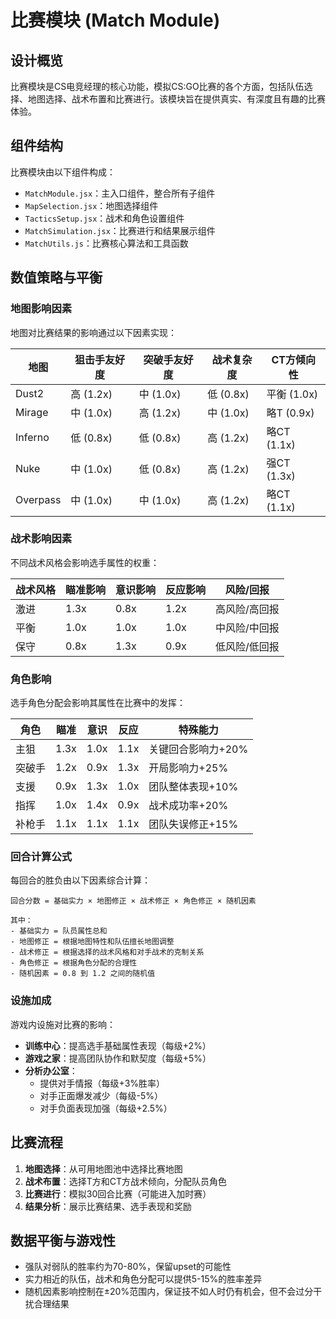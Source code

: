 # 比赛模块 (Match Module)

## 设计概览

比赛模块是CS电竞经理的核心功能，模拟CS:GO比赛的各个方面，包括队伍选择、地图选择、战术布置和比赛进行。该模块旨在提供真实、有深度且有趣的比赛体验。

## 组件结构

比赛模块由以下组件构成：

- `MatchModule.jsx`：主入口组件，整合所有子组件
- `MapSelection.jsx`：地图选择组件
- `TacticsSetup.jsx`：战术和角色设置组件
- `MatchSimulation.jsx`：比赛进行和结果展示组件
- `MatchUtils.js`：比赛核心算法和工具函数

## 数值策略与平衡

### 地图影响因素

地图对比赛结果的影响通过以下因素实现：

| 地图 | 狙击手友好度 | 突破手友好度 | 战术复杂度 | CT方倾向性 |
|------|------------|------------|----------|----------|
| Dust2 | 高 (1.2x) | 中 (1.0x) | 低 (0.8x) | 平衡 (1.0x) |
| Mirage | 中 (1.0x) | 高 (1.2x) | 中 (1.0x) | 略T (0.9x) |
| Inferno | 低 (0.8x) | 低 (0.8x) | 高 (1.2x) | 略CT (1.1x) |
| Nuke | 中 (1.0x) | 低 (0.8x) | 高 (1.2x) | 强CT (1.3x) |
| Overpass | 中 (1.0x) | 中 (1.0x) | 高 (1.2x) | 略CT (1.1x) |

### 战术影响因素

不同战术风格会影响选手属性的权重：

| 战术风格 | 瞄准影响 | 意识影响 | 反应影响 | 风险/回报 |
|---------|---------|---------|----------|----------|
| 激进 | 1.3x | 0.8x | 1.2x | 高风险/高回报 |
| 平衡 | 1.0x | 1.0x | 1.0x | 中风险/中回报 |
| 保守 | 0.8x | 1.3x | 0.9x | 低风险/低回报 |

### 角色影响

选手角色分配会影响其属性在比赛中的发挥：

| 角色 | 瞄准 | 意识 | 反应 | 特殊能力 |
|------|------|------|------|----------|
| 主狙 | 1.3x | 1.0x | 1.1x | 关键回合影响力+20% |
| 突破手 | 1.2x | 0.9x | 1.3x | 开局影响力+25% |
| 支援 | 0.9x | 1.3x | 1.0x | 团队整体表现+10% |
| 指挥 | 1.0x | 1.4x | 0.9x | 战术成功率+20% |
| 补枪手 | 1.1x | 1.1x | 1.1x | 团队失误修正+15% |

### 回合计算公式

每回合的胜负由以下因素综合计算：

```
回合分数 = 基础实力 × 地图修正 × 战术修正 × 角色修正 × 随机因素

其中：
- 基础实力 = 队员属性总和
- 地图修正 = 根据地图特性和队伍擅长地图调整
- 战术修正 = 根据选择的战术风格和对手战术的克制关系
- 角色修正 = 根据角色分配的合理性
- 随机因素 = 0.8 到 1.2 之间的随机值
```

### 设施加成

游戏内设施对比赛的影响：

- **训练中心**：提高选手基础属性表现（每级+2%）
- **游戏之家**：提高团队协作和默契度（每级+5%）
- **分析办公室**：
  - 提供对手情报（每级+3%胜率）
  - 对手正面爆发减少（每级-5%）
  - 对手负面表现加强（每级+2.5%）

## 比赛流程

1. **地图选择**：从可用地图池中选择比赛地图
2. **战术布置**：选择T方和CT方战术倾向，分配队员角色
3. **比赛进行**：模拟30回合比赛（可能进入加时赛）
4. **结果分析**：展示比赛结果、选手表现和奖励

## 数据平衡与游戏性

- 强队对弱队的胜率约为70-80%，保留upset的可能性
- 实力相近的队伍，战术和角色分配可以提供5-15%的胜率差异
- 随机因素影响控制在±20%范围内，保证技不如人时仍有机会，但不会过分干扰合理结果 